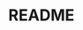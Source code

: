 # README
<!-- NO code -->

<!-- 例//本記入後削除//
--------------------------------------------------
## 〇〇sテーブル
|Column   |Type      |Options    |
|---------|----------|-----------|
|nickname |string    |null: false|
|email    |string    |null: false, unique: true|
|user     |references|foreign_key: true, null: false|

### Association
- has_many :(複数テーブル名)
- belongs_to :(単数テーブル名)
--------------------------------------------------
-->


<!-- テンプレート//記入後可視化、一部文言削除//
## sテーブル
|Column |Type |Options |
|-------|-----|--------|
||||
||||

### Association
-  : -->
